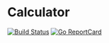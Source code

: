 # Calculator

<p>
    <a href="https://github.com/vegarsti/calc/actions"><img src="https://github.com/vegarsti/calc/workflows/test/badge.svg" alt="Build Status"></a>
    <a href="http://goreportcard.com/report/github.com/vegarsti/calc"><img src="http://goreportcard.com/badge/vegarsti/calc" alt="Go ReportCard"></a>
</p>
